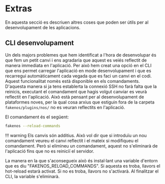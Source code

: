 # Extras
En aquesta secció es descriuen altres coses que poden ser útils per al desenvolupament de les aplicacions.

## CLI desenvolupament
Un dels majors problemes que hem identificat a l'hora de desenvolupar és que fem un petit canvi i ens agradaria que aquest es veiés reflectit de manera immediata en l'aplicació. Per això hem creat una opció en el CLI que ens permet carregar l'aplicació en mode desenvolupament i que es recarregui automàticament cada vegada que es faci un canvi en el codi. Aquest funcionalitat nomès està disponible en els comandaments. D'aquesta manera si ja tens establerta la connexió SSH no farà falta que la reinicis, executant el comandament que hagis volgut canviar es veurà reflectit en l'aplicació. Això està pensant per al desenvolupament de plataformes noves, per la qual cosa arxius que estiguin fora de la carpeta `fakenos/plugins/nos/` no es veuran reflectits en l'aplicació.

El comandament és el següent:

```bash
fakenos --reload-commands
```

!!! warning
    Els canvis són additius. Això vol dir que si introduïu un nou comandament veureu el canvi reflectit i el mateix si modifiqueu el comandament. Però si elimineu un comandament, aquest no s'eliminarà de l'aplicació fins que no es reiniciï el servidor.

La manera en la que s'aconsegueix això és instal·lant una variable d'entorn que es diu "FAKENOS_RELOAD_COMMANDS". Si aquesta es troba, llavors el hot-reload estarà activat. Si no es troba, llavors no s'activarà. Al finalitzar el CLI, la variable s'eliminarà.

